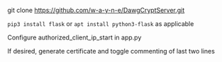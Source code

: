 git clone https://github.com/w-a-y-n-e/DawgCryptServer.git 

`pip3 install flask` or `apt install python3-flask` as applicable

Configure authorized_client_ip_start in app.py

If desired, generate certificate and toggle commenting of last two lines